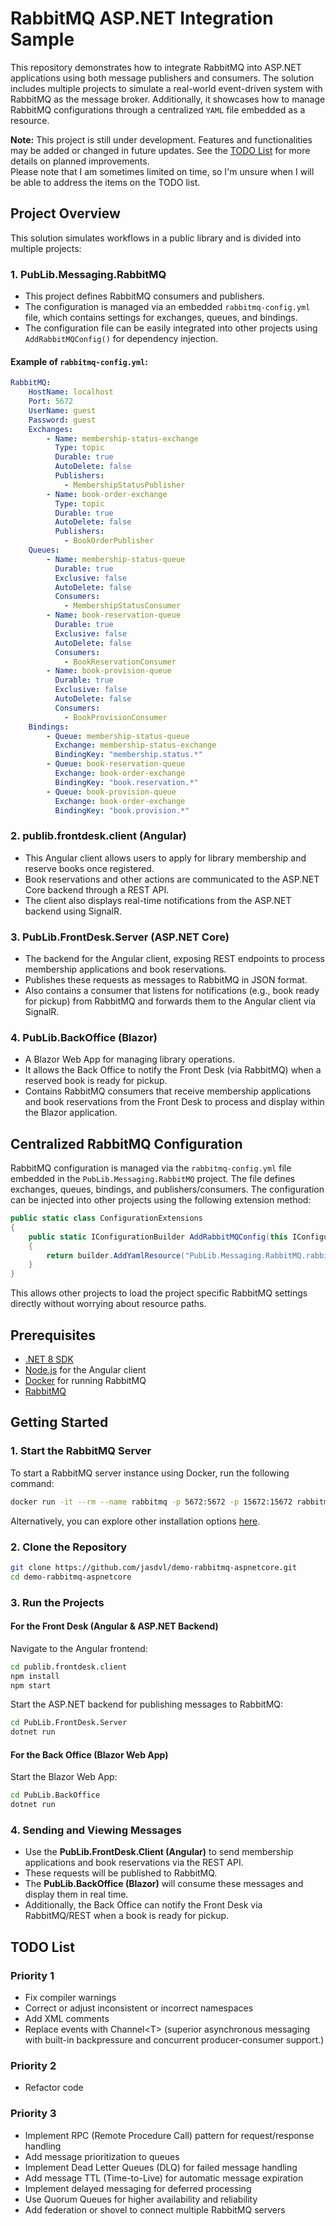 # RabbitMQ ASP.NET Integration Sample

This repository demonstrates how to integrate RabbitMQ into ASP.NET applications using both message publishers and consumers. The solution includes multiple projects to simulate a real-world event-driven system with RabbitMQ as the message broker. Additionally, it showcases how to manage RabbitMQ configurations through a centralized `YAML` file embedded as a resource.

**Note:** This project is still under development. Features and functionalities may be added or changed in future updates.
See the [TODO List](#todo-list) for more details on planned improvements.  
Please note that I am sometimes limited on time, so I'm unsure when I will be able to address the items on the TODO list.

## Project Overview

This solution simulates workflows in a public library and is divided into multiple projects:

### 1. **PubLib.Messaging.RabbitMQ**

   - This project defines RabbitMQ consumers and publishers.
   - The configuration is managed via an embedded `rabbitmq-config.yml` file, which contains settings for exchanges, queues, and bindings.
   - The configuration file can be easily integrated into other projects using `AddRabbitMQConfig()` for dependency injection.

#### Example of `rabbitmq-config.yml`:

```yaml
RabbitMQ:
    HostName: localhost
    Port: 5672
    UserName: guest
    Password: guest
    Exchanges:
        - Name: membership-status-exchange
          Type: topic
          Durable: true
          AutoDelete: false
          Publishers:
            - MembershipStatusPublisher
        - Name: book-order-exchange
          Type: topic
          Durable: true
          AutoDelete: false
          Publishers:
            - BookOrderPublisher
    Queues:
        - Name: membership-status-queue
          Durable: true
          Exclusive: false
          AutoDelete: false
          Consumers:
            - MembershipStatusConsumer
        - Name: book-reservation-queue
          Durable: true
          Exclusive: false
          AutoDelete: false
          Consumers:
            - BookReservationConsumer
        - Name: book-provision-queue
          Durable: true
          Exclusive: false
          AutoDelete: false
          Consumers:
            - BookProvisionConsumer
    Bindings:
        - Queue: membership-status-queue
          Exchange: membership-status-exchange
          BindingKey: "membership.status.*"
        - Queue: book-reservation-queue
          Exchange: book-order-exchange
          BindingKey: "book.reservation.*"
        - Queue: book-provision-queue
          Exchange: book-order-exchange
          BindingKey: "book.provision.*"
```

### 2. **publib.frontdesk.client (Angular)**

   - This Angular client allows users to apply for library membership and reserve books once registered.
   - Book reservations and other actions are communicated to the ASP.NET Core backend through a REST API.
   - The client also displays real-time notifications from the ASP.NET backend using SignalR.

### 3. **PubLib.FrontDesk.Server (ASP.NET Core)**

   - The backend for the Angular client, exposing REST endpoints to process membership applications and book reservations.
   - Publishes these requests as messages to RabbitMQ in JSON format.
   - Also contains a consumer that listens for notifications (e.g., book ready for pickup) from RabbitMQ and forwards them to the Angular client via SignalR.

### 4. **PubLib.BackOffice (Blazor)**

   - A Blazor Web App for managing library operations.
   - It allows the Back Office to notify the Front Desk (via RabbitMQ) when a reserved book is ready for pickup.
   - Contains RabbitMQ consumers that receive membership applications and book reservations from the Front Desk to process and display within the Blazor application.

## Centralized RabbitMQ Configuration

RabbitMQ configuration is managed via the `rabbitmq-config.yml` file embedded in the `PubLib.Messaging.RabbitMQ` project. The file defines exchanges, queues, bindings, and publishers/consumers. The configuration can be injected into other projects using the following extension method:

```csharp
public static class ConfigurationExtensions
{
    public static IConfigurationBuilder AddRabbitMQConfig(this IConfigurationBuilder builder)
    {
        return builder.AddYamlResource("PubLib.Messaging.RabbitMQ.rabbitmq-config.yml");
    }
}
```

This allows other projects to load the project specific RabbitMQ settings directly without worrying about resource paths.

## Prerequisites

- [.NET 8 SDK](https://dotnet.microsoft.com/download/dotnet/8.0)
- [Node.js](https://nodejs.org/en/download/) for the Angular client
- [Docker](https://www.docker.com/) for running RabbitMQ
- [RabbitMQ](https://www.rabbitmq.com/download.html)

## Getting Started

### 1. Start the RabbitMQ Server

To start a RabbitMQ server instance using Docker, run the following command:

```bash
docker run -it --rm --name rabbitmq -p 5672:5672 -p 15672:15672 rabbitmq:3.13-management
```

Alternatively, you can explore other installation options [here](https://www.rabbitmq.com/docs/download).

### 2. Clone the Repository

```bash
git clone https://github.com/jasdvl/demo-rabbitmq-aspnetcore.git
cd demo-rabbitmq-aspnetcore
```

### 3. Run the Projects

#### For the Front Desk (Angular & ASP.NET Backend)

Navigate to the Angular frontend:

```bash
cd publib.frontdesk.client
npm install
npm start
```

Start the ASP.NET backend for publishing messages to RabbitMQ:

```bash
cd PubLib.FrontDesk.Server
dotnet run
```

#### For the Back Office (Blazor Web App)

Start the Blazor Web App:

```bash
cd PubLib.BackOffice
dotnet run
```

### 4. Sending and Viewing Messages

- Use the **PubLib.FrontDesk.Client (Angular)** to send membership applications and book reservations via the REST API.
- These requests will be published to RabbitMQ.
- The **PubLib.BackOffice (Blazor)** will consume these messages and display them in real time.
- Additionally, the Back Office can notify the Front Desk via RabbitMQ/REST when a book is ready for pickup.

## TODO List

### Priority 1

- Fix compiler warnings
- Correct or adjust inconsistent or incorrect namespaces
- Add XML comments
- Replace events with Channel\<T\> (superior asynchronous messaging with built-in backpressure and concurrent producer-consumer support.)

### Priority 2

- Refactor code

### Priority 3

- Implement RPC (Remote Procedure Call) pattern for request/response handling
- Add message prioritization to queues
- Implement Dead Letter Queues (DLQ) for failed message handling
- Add message TTL (Time-to-Live) for automatic message expiration
- Implement delayed messaging for deferred processing
- Use Quorum Queues for higher availability and reliability
- Add federation or shovel to connect multiple RabbitMQ servers